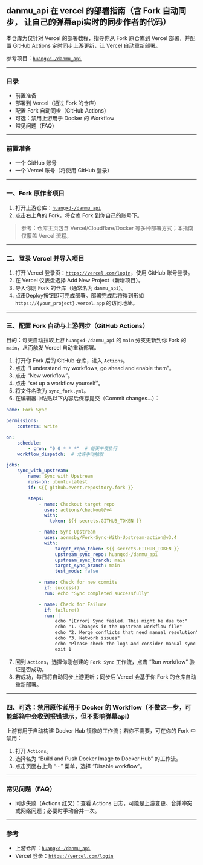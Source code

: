 ## danmu_api 在 vercel 的部署指南（含 Fork 自动同步， 让自己的弹幕api实时的同步作者的代码）

本仓库为仅针对 Vercel 的部署教程，指导你从 Fork 原仓库到 Vercel 部署，并配置 GitHub Actions 定时同步上游更新，让 Vercel 自动重新部署。

参考项目：[`huangxd-/danmu_api`](https://github.com/huangxd-/danmu_api)

---

### 目录
- 前置准备
- 部署到 Vercel（通过 Fork 的仓库）
- 配置 Fork 自动同步（GitHub Actions）
- 可选：禁用上游用于 Docker 的 Workflow
- 常见问题（FAQ）

---

### 前置准备
- 一个 GitHub 账号
- 一个 Vercel 账号（将使用 GitHub 登录）

---

### 一、Fork 原作者项目
1. 打开上游仓库：[`huangxd-/danmu_api`](https://github.com/huangxd-/danmu_api)
2. 点击右上角的 Fork，将仓库 Fork 到你自己的账号下。

> 参考：仓库主页包含 Vercel/Cloudflare/Docker 等多种部署方式；本指南仅覆盖 Vercel 流程。

---

### 二、登录 Vercel 并导入项目
1. 打开 Vercel 登录页：[`https://vercel.com/login`](https://vercel.com/login)，使用 GitHub 账号登录。
2. 在 Vercel 仪表盘选择 Add New Project（新增项目）。
3. 导入你刚 Fork 的仓库（通常名为 `danmu_api`）。
4. 点击Deploy按钮即可完成部署。部署完成后将得到形如 `https://{your_project}.vercel.app` 的访问地址。

---

### 三、配置 Fork 自动与上游同步（GitHub Actions）
目的：每天自动拉取上游 `huangxd-/danmu_api` 的 `main` 分支更新到你 Fork 的 `main`，从而触发 Vercel 自动重新部署。

1. 打开你 Fork 后的 GitHub 仓库，进入 `Actions`。
2. 点击 “I understand my workflows, go ahead and enable them”。
3. 点击 “New workflow”。
4. 点击 “set up a workflow yourself”。
5. 将文件名改为 `sync_fork.yml`。
6. 在编辑器中粘贴以下内容后保存提交（Commit changes...）：

```yaml
name: Fork Sync

permissions:
    contents: write

on:
    schedule:
        - cron: "0 0 * * *"  # 每天午夜执行
    workflow_dispatch:  # 允许手动触发

jobs:
    sync_with_upstream:
        name: Sync with Upstream
        runs-on: ubuntu-latest
        if: ${{ github.event.repository.fork }}

        steps:
            - name: Checkout target repo
              uses: actions/checkout@v4
              with:
                token: ${{ secrets.GITHUB_TOKEN }}

            - name: Sync Upstream
              uses: aormsby/Fork-Sync-With-Upstream-action@v3.4
              with:
                  target_repo_token: ${{ secrets.GITHUB_TOKEN }}
                  upstream_sync_repo: huangxd-/danmu_api
                  upstream_sync_branch: main
                  target_sync_branch: main
                  test_mode: false

            - name: Check for new commits
              if: success()
              run: echo "Sync completed successfully"

            - name: Check for Failure
              if: failure()
              run: |
                  echo "[Error] Sync failed. This might be due to:"
                  echo "1. Changes in the upstream workflow file"
                  echo "2. Merge conflicts that need manual resolution"
                  echo "3. Network issues"
                  echo "Please check the logs and consider manual sync if needed."
                  exit 1
```

7. 回到 `Actions`，选择你刚创建的 `Fork Sync` 工作流，点击 “Run workflow” 验证是否成功。
8. 若成功，每日将自动同步上游更新；同步后 Vercel 会基于你 Fork 的仓库自动重新部署。

---

### 四、可选：禁用原作者用于 Docker 的 Workflow（不做这一步，可能邮箱中会收到报错提示，但不影响弹幕api）
上游有用于自动构建 Docker Hub 镜像的工作流；若你不需要，可在你的 Fork 中禁用：
1. 打开 `Actions`。
2. 选择名为 “Build and Push Docker Image to Docker Hub” 的工作流。
3. 点击页面右上角 “···” 菜单，选择 “Disable workflow”。

---

### 常见问题（FAQ）
- 同步失败（Actions 红叉）：查看 Actions 日志，可能是上游变更、合并冲突或网络问题；必要时手动合并一次。
---

### 参考
- 上游仓库：[`huangxd-/danmu_api`](https://github.com/huangxd-/danmu_api)
- Vercel 登录：[`https://vercel.com/login`](https://vercel.com/login)


